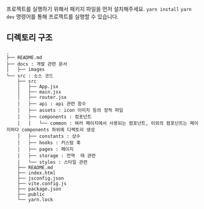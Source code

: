 프로젝트를 실행하기 위해서 패키지 파일을 먼저 설치해주세요. `yarn install`
`yarn dev` 명령어를 통해 프로젝트를 실행할 수 있습니다.

## 디렉토리 구조
```text
.
├── README.md
├── docs : 개발 관련 문서
│   ├── images
└── src : 소스 코드
    ├── src
    │   ├── App.jsx
    │   ├── main.jsx
    │   ├── router.jsx
    │   ├── api : api 관련 함수
    │   ├── assets : icon 이미지 등의 정적 파일
    │   ├── components : 컴포넌트
    │   │   └── common : 여러 페이지에서 사용되는 컴포넌트, 이외의 컴포넌트는 페이지마다 components 하위에 디렉토리 생성
    │   ├── constants : 상수
    │   ├── hooks : 커스텀 훅
    │   ├── pages : 페이지
    │   ├── storage : 전역  태 관련
    │   └── styles : 스타일 관련
    ├── README.md
    ├── index.html
    ├── jsconfig.json
    ├── vite.config.js
    ├── package.json
    ├── public
    └── yarn.lock
```
